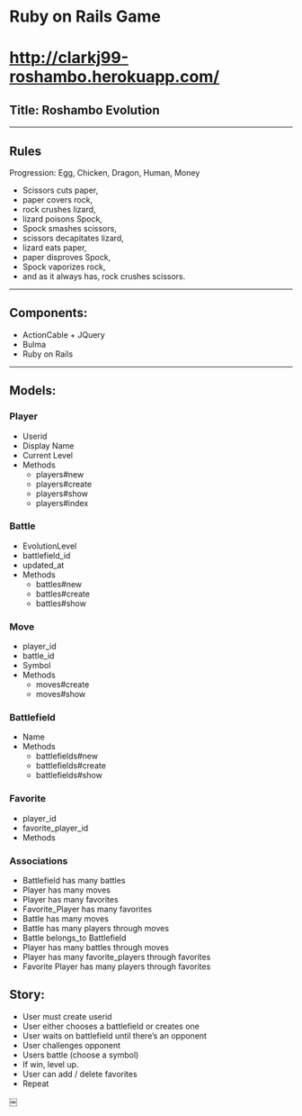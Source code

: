 # Ruby on Rails Game
# http://clarkj99-roshambo.herokuapp.com/
## Title: Roshambo Evolution
---
## Rules
Progression:  Egg, Chicken, Dragon, Human, Money

* Scissors cuts paper, 
* paper covers rock, 
* rock crushes lizard, 
* lizard poisons Spock, 
* Spock smashes scissors, 
* scissors decapitates lizard, 
* lizard eats paper, 
* paper disproves Spock, 
* Spock vaporizes rock, 
* and as it always has, rock crushes scissors.
---
## Components: 
- ActionCable + JQuery
- Bulma
- Ruby on Rails
---

## Models:
### Player	
- Userid
- Display Name
- Current Level
- Methods
    - players#new 
    - players#create
    - players#show
    - players#index


### Battle	
- EvolutionLevel
- battlefield_id
- updated_at
- Methods
    - battles#new
    - battles#create
    - battles#show	

### Move	
- player_id
- battle_id
- Symbol	
- Methods
    - moves#create
    - moves#show

### Battlefield	
- Name	
- Methods
	- battlefields#new
    - battlefields#create
    - battlefields#show	

### Favorite
- player_id
- favorite_player_id
- Methods

### Associations
- Battlefield has many battles
- Player has many moves
- Player has many favorites
- Favorite_Player has many favorites
- Battle has many moves
- Battle has many players through moves
- Battle belongs_to Battlefield
- Player has many battles through moves
- Player has many favorite_players through favorites
- Favorite Player has many players through favorites

## Story:
- User  must create userid
- User either chooses a battlefield or creates one
- User waits on battlefield until there’s an opponent
- User challenges opponent
- Users battle (choose a symbol)
- If win, level up.
- User can add / delete favorites
- Repeat



￼
